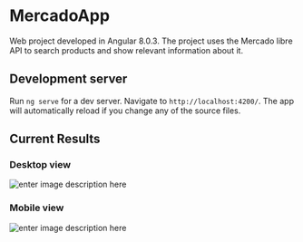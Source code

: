 
# MercadoApp
Web project developed in Angular 8.0.3.
The project uses the Mercado libre API to search products and show relevant information about it.


## Development server

Run `ng serve` for a dev server. Navigate to `http://localhost:4200/`. The app will automatically reload if you change any of the source files.

## Current Results

### Desktop view
![enter image description here](https://i.ibb.co/rbrfcB3/Captura-de-pantalla-de-2020-04-06-16-46-04.png)

### Mobile view
![enter image description here](https://i.ibb.co/BqjjtQV/Captura-de-pantalla-de-2020-04-06-16-46-22.png)
